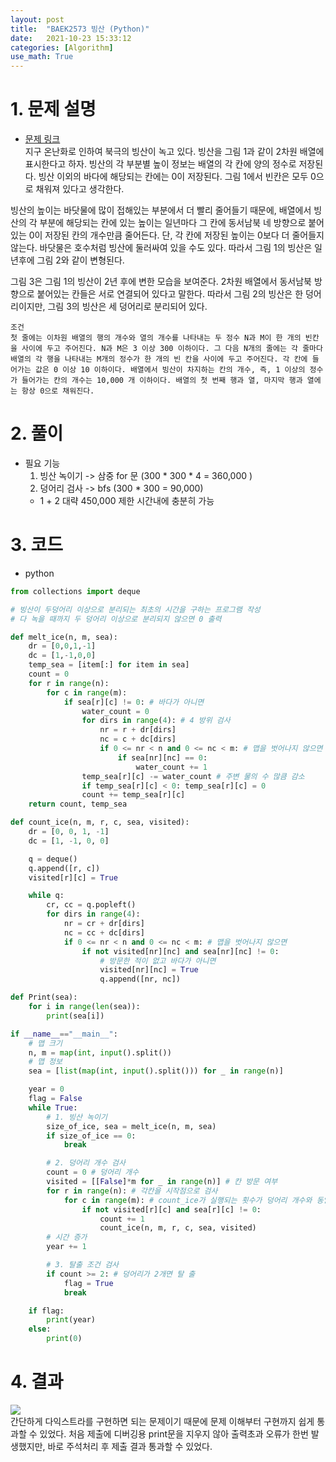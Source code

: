 ```yaml
---
layout: post
title:  "BAEK2573 빙산 (Python)"
date:   2021-10-23 15:33:12
categories: [Algorithm]
use_math: True
---
```


# 1. 문제 설명
* [문제 링크](https://www.acmicpc.net/problem/2573)  
지구 온난화로 인하여 북극의 빙산이 녹고 있다. 빙산을 그림 1과 같이 2차원 배열에 표시한다고 하자. 빙산의 각 부분별 높이 정보는 배열의 각 칸에 양의 정수로 저장된다. 빙산 이외의 바다에 해당되는 칸에는 0이 저장된다. 그림 1에서 빈칸은 모두 0으로 채워져 있다고 생각한다.  

빙산의 높이는 바닷물에 많이 접해있는 부분에서 더 빨리 줄어들기 때문에, 배열에서 빙산의 각 부분에 해당되는 칸에 있는 높이는 일년마다 그 칸에 동서남북 네 방향으로 붙어있는 0이 저장된 칸의 개수만큼 줄어든다. 단, 각 칸에 저장된 높이는 0보다 더 줄어들지 않는다. 바닷물은 호수처럼 빙산에 둘러싸여 있을 수도 있다. 따라서 그림 1의 빙산은 일년후에 그림 2와 같이 변형된다.  

그림 3은 그림 1의 빙산이 2년 후에 변한 모습을 보여준다. 2차원 배열에서 동서남북 방향으로 붙어있는 칸들은 서로 연결되어 있다고 말한다. 따라서 그림 2의 빙산은 한 덩어리이지만, 그림 3의 빙산은 세 덩어리로 분리되어 있다.

```
조건
첫 줄에는 이차원 배열의 행의 개수와 열의 개수를 나타내는 두 정수 N과 M이 한 개의 빈칸을 사이에 두고 주어진다. N과 M은 3 이상 300 이하이다. 그 다음 N개의 줄에는 각 줄마다 배열의 각 행을 나타내는 M개의 정수가 한 개의 빈 칸을 사이에 두고 주어진다. 각 칸에 들어가는 값은 0 이상 10 이하이다. 배열에서 빙산이 차지하는 칸의 개수, 즉, 1 이상의 정수가 들어가는 칸의 개수는 10,000 개 이하이다. 배열의 첫 번째 행과 열, 마지막 행과 열에는 항상 0으로 채워진다.
```

# 2. 풀이
* 필요 기능
    1. 빙산 녹이기 -> 삼중 for 문 (300 * 300 * 4 = 360,000 )
    2. 덩어리 검사 -> bfs (300 * 300 = 90,000)
    * 1 + 2 대략 450,000 제한 시간내에 충분히 가능

# 3. 코드
* python

```python
from collections import deque

# 빙산이 두덩어리 이상으로 분리되는 최초의 시간을 구하는 프로그램 작성
# 다 녹을 때까지 두 덩어리 이상으로 분리되지 않으면 0 출력

def melt_ice(n, m, sea):
    dr = [0,0,1,-1]
    dc = [1,-1,0,0]
    temp_sea = [item[:] for item in sea]
    count = 0
    for r in range(n):
        for c in range(m):
            if sea[r][c] != 0: # 바다가 아니면
                water_count = 0
                for dirs in range(4): # 4 방위 검사
                    nr = r + dr[dirs]
                    nc = c + dc[dirs]
                    if 0 <= nr < n and 0 <= nc < m: # 맵을 벗어나지 않으면
                        if sea[nr][nc] == 0:
                            water_count += 1
                temp_sea[r][c] -= water_count # 주변 물의 수 많큼 감소
                if temp_sea[r][c] < 0: temp_sea[r][c] = 0
                count += temp_sea[r][c]
    return count, temp_sea

def count_ice(n, m, r, c, sea, visited):
    dr = [0, 0, 1, -1]
    dc = [1, -1, 0, 0]

    q = deque()
    q.append([r, c])
    visited[r][c] = True

    while q:
        cr, cc = q.popleft()
        for dirs in range(4):
            nr = cr + dr[dirs]
            nc = cc + dc[dirs]
            if 0 <= nr < n and 0 <= nc < m: # 맵을 벗어나지 않으면
                if not visited[nr][nc] and sea[nr][nc] != 0:
                    # 방문한 적이 없고 바다가 아니면
                    visited[nr][nc] = True
                    q.append([nr, nc])

def Print(sea):
    for i in range(len(sea)):
        print(sea[i])

if __name__=="__main__":
    # 맵 크기
    n, m = map(int, input().split())
    # 맵 정보
    sea = [list(map(int, input().split())) for _ in range(n)]

    year = 0
    flag = False
    while True:
        # 1. 빙산 녹이기
        size_of_ice, sea = melt_ice(n, m, sea)
        if size_of_ice == 0:
            break

        # 2. 덩어리 개수 검사
        count = 0 # 덩어리 개수
        visited = [[False]*m for _ in range(n)] # 칸 방문 여부
        for r in range(n): # 각칸을 시작점으로 검사
            for c in range(m): # count_ice가 실행되는 횟수가 덩어리 개수와 동일
                if not visited[r][c] and sea[r][c] != 0:
                    count += 1
                    count_ice(n, m, r, c, sea, visited)
        # 시간 증가
        year += 1

        # 3. 탈출 조건 검사
        if count >= 2: # 덩어리가 2개면 탈 출
            flag = True
            break

    if flag:
        print(year)
    else:
        print(0)
```

# 4. 결과
![](/assets/image/Algorithms/baek_2573_1.PNG)  
간단하게 다익스트라를 구현하면 되는 문제이기 때문에 문제 이해부터 구현까지 쉽게 통과할 수 있었다. 처음 제출에 디버깅용 print문을 지우지 않아 출력초과 오류가 한번 발생했지만, 바로 주석처리 후 제출 결과 통과할 수 있었다.
